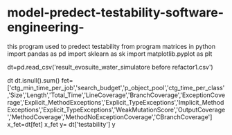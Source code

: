# model-predect-testability-software-engineering-
this program used to predect testability from program matrices in python
import pandas as pd
import sklearn as sk
import matplotlib.pyplot as plt

dt=pd.read_csv('result_evosuite_water_simulatore before refactor1.csv')

dt
dt.isnull().sum()
fet=['ctg_min_time_per_job','search_budget','p_object_pool','ctg_time_per_class','Size','Length','Total_Time','LineCoverage','BranchCoverage','ExceptionCoverage','Explicit_MethodExceptions','Explicit_TypeExceptions','Implicit_MethodExceptions','Explicit_TypeExceptions','WeakMutationScore','OutputCoverage','MethodCoverage','MethodNoExceptionCoverage','CBranchCoverage']
x_fet=dt[fet]
x_fet
y= dt['testability']
y
